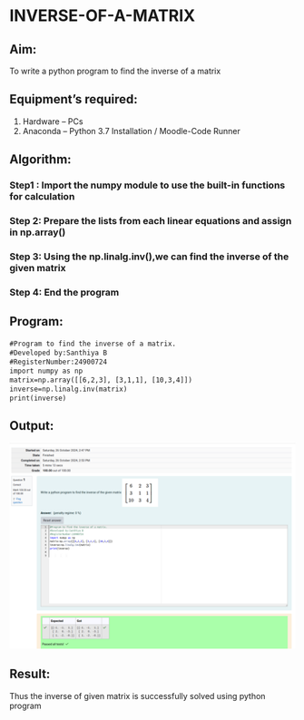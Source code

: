 # INVERSE-OF-A-MATRIX
## Aim:
To write a python program to find the inverse of a matrix
## Equipment’s required:
1. 	Hardware – PCs
2. 	Anaconda – Python 3.7 Installation / Moodle-Code Runner
## Algorithm:
### Step1 : Import the numpy module to use the built-in functions for calculation
### Step 2: Prepare the lists from each linear equations and assign in np.array()
### Step 3: Using the np.linalg.inv(),we can find the inverse of the given matrix
### Step 4: End the program

## Program:
```
#Program to find the inverse of a matrix.
#Developed by:Santhiya B 
#RegisterNumber:24900724
import numpy as np
matrix=np.array([[6,2,3], [3,1,1], [10,3,4]])
inverse=np.linalg.inv(matrix)
print(inverse)
```
## Output:
![Alt text](<Screenshot from 2024-12-08 12-53-50.png>)
## Result:
Thus the inverse of given matrix is successfully solved using python program

